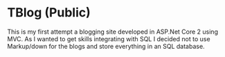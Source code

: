 # TBlog (Public)

This is my first attempt a blogging site developed in ASP.Net Core 2 using MVC. As I wanted to get skills integrating with SQL I decided not to use Markup/down for the blogs and store everything in an SQL database.
